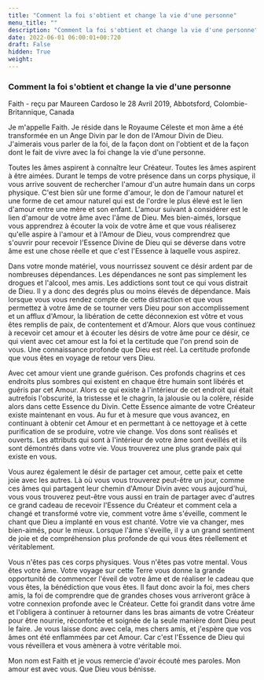 ```yaml
---
title: "Comment la foi s'obtient et change la vie d'une personne"
menu_title: ""
description: "Comment la foi s'obtient et change la vie d'une personne"
date: 2022-06-01 06:00:01+00:720
draft: False
hidden: True
weight:
---
```

### Comment la foi s'obtient et change la vie d'une personne

Faith - reçu par Maureen Cardoso le 28 Avril 2019, Abbotsford, Colombie-Britannique, Canada

Je m'appelle Faith. Je réside dans le Royaume Céleste et mon âme a été transformée en un Ange Divin par le don de l'Amour Divin de Dieu. J'aimerais vous parler de la foi, de la façon dont on l'obtient et de la façon dont le fait de vivre avec la foi change la vie d'une personne.

Toutes les âmes aspirent à connaître leur Créateur. Toutes les âmes aspirent à être aimées. Durant le temps de votre présence dans un corps physique, il vous arrive souvent de rechercher l'amour d'un autre humain dans un corps physique. C'est bien sûr une forme d'amour, le don de l'amour naturel et une forme de cet amour naturel qui est de l'ordre le plus élevé est le lien d'amour entre une mère et son enfant. L'amour suivant à considérer est le lien d'amour de votre âme avec l'âme de Dieu. Mes bien-aimés, lorsque vous apprendrez à écouter la voix de votre âme et que vous réaliserez qu'elle aspire à l'amour et à l'Amour de Dieu, vous comprendrez que s'ouvrir pour recevoir l'Essence Divine de Dieu qui se déverse dans votre âme est une chose réelle et que c'est l'Essence à laquelle vous aspirez.

Dans votre monde matériel, vous nourrissez souvent ce désir ardent par de nombreuses dépendances. Les dépendances ne sont pas simplement les drogues et l'alcool, mes amis. Les addictions sont tout ce qui vous distrait de Dieu. Il y a donc des degrés plus ou moins élevés de dépendance. Mais lorsque vous vous rendez compte de cette distraction et que vous permettez à votre âme de se tourner vers Dieu pour son accomplissement et un afflux d'Amour, la libération de cette déconnexion est vôtre et vous êtes remplis de paix, de contentement et d'Amour. Alors que vous continuez à recevoir cet amour et à écouter les désirs de votre âme pour ce désir, ce qui vient avec cet amour est la foi et la certitude que l'on prend soin de vous. Une connaissance profonde que Dieu est réel. La certitude profonde que vous êtes en voyage de retour vers Dieu.

Avec cet amour vient une grande guérison. Ces profonds chagrins et ces endroits plus sombres qui existent en chaque être humain sont libérés et guéris par cet Amour. Alors ce qui existe à l'intérieur de cet endroit qui était autrefois l'obscurité, la tristesse et le chagrin, la jalousie ou la colère, réside alors dans cette Essence du Divin. Cette Essence aimante de votre Créateur existe maintenant en vous. Au fur et à mesure que vous avancez, en continuant à obtenir cet Amour et en permettant à ce nettoyage et à cette purification de se produire, votre vie change. Vos dons sont réalisés et ouverts. Les attributs qui sont à l'intérieur de votre âme sont éveillés et ils sont démontrés dans votre vie. Vous trouverez une plus grande paix qui existe en vous.

Vous aurez également le désir de partager cet amour, cette paix et cette joie avec les autres. Là où vous vous trouverez peut-être un jour, comme ces âmes qui partagent leur chemin d'Amour Divin avec vous aujourd'hui, vous vous trouverez peut-être vous aussi en train de partager avec d'autres ce grand cadeau de recevoir l'Essence du Créateur et comment cela a changé et transformé votre vie, comment votre âme s'éveille, comment le chant que Dieu a implanté en vous est chanté. Votre vie va changer, mes bien-aimés, pour le mieux. Lorsque l'âme s'éveille, il y a un grand sentiment de joie et de compréhension plus profonde de qui vous êtes réellement et véritablement.

Vous n'êtes pas ces corps physiques. Vous n'êtes pas votre mental. Vous êtes votre âme. Votre voyage sur cette Terre vous donne la grande opportunité de commencer l'éveil de votre âme et de réaliser le cadeau que vous êtes, la bénédiction que vous êtes. Il faut donc avoir la foi, mes chers amis, la foi de comprendre que de grandes choses vous arriveront grâce à votre connexion profonde avec le Créateur. Cette foi grandit dans votre âme et l'obligera à continuer à retourner dans les bras aimants de votre Créateur pour être nourrie, réconfortée et soignée de la seule manière dont Dieu peut le faire. Je vous laisse donc avec cela, mes chers amis, et j'espère que vos âmes ont été enflammées par cet Amour. Car c'est l'Essence de Dieu qui vous réveillera et vous amènera à votre véritable moi.

Mon nom est Faith et je vous remercie d'avoir écouté mes paroles. Mon amour est avec vous. Que Dieu vous bénisse.



